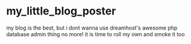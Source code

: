 my_little_blog_poster
=====================

my blog is the best, but i dont wanna use dreamhost's awesome php database admin thing no more! it is time to roll my own and smoke it too
